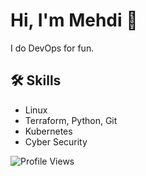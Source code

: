 <link rel="stylesheet" href="https://cdnjs.cloudflare.com/ajax/libs/font-awesome/6.0.0-beta3/css/all.min.css">

# Hi, I'm Mehdi 👋

I do DevOps for fun.

## 🛠 Skills

- Linux
- Terraform, Python, Git
- Kubernetes
- Cyber Security

![Profile Views](https://komarev.com/ghpvc/?username=memor24&color=blue)

